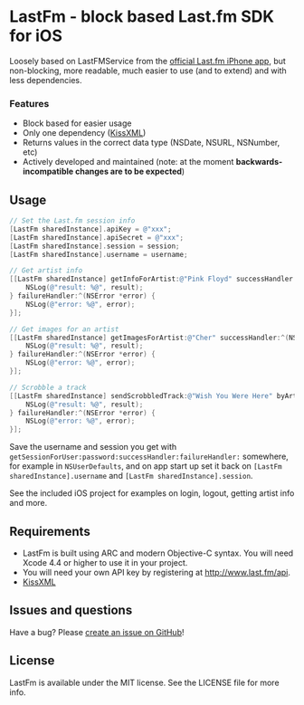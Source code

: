 # LastFm - block based Last.fm SDK for iOS

Loosely based on LastFMService from the [official Last.fm iPhone app](https://github.com/lastfm/lastfm-iphone/blob/master/Classes/LastFMService.m), but non-blocking, more readable, much easier to use (and to extend) and with less dependencies.

### Features
- Block based for easier usage
- Only one dependency ([KissXML](https://github.com/robbiehanson/KissXML))
- Returns values in the correct data type (NSDate, NSURL, NSNumber, etc)
- Actively developed and maintained (note: at the moment **backwards-incompatible changes are to be expected**)

## Usage
```objective-c
// Set the Last.fm session info
[LastFm sharedInstance].apiKey = @"xxx";
[LastFm sharedInstance].apiSecret = @"xxx";
[LastFm sharedInstance].session = session;
[LastFm sharedInstance].username = username;

// Get artist info
[[LastFm sharedInstance] getInfoForArtist:@"Pink Floyd" successHandler:^(NSDictionary *result) {
    NSLog(@"result: %@", result);
} failureHandler:^(NSError *error) {
    NSLog(@"error: %@", error);
}];

// Get images for an artist
[[LastFm sharedInstance] getImagesForArtist:@"Cher" successHandler:^(NSArray *result) {
    NSLog(@"result: %@", result);
} failureHandler:^(NSError *error) {
    NSLog(@"error: %@", error);
}];

// Scrobble a track
[[LastFm sharedInstance] sendScrobbledTrack:@"Wish You Were Here" byArtist:@"Pink Floyd" onAlbum:@"Wish You Were Here" withDuration:534 atTimestamp:(int)[[NSDate date] timeIntervalSince1970] successHandler:^(NSDictionary *result) {
    NSLog(@"result: %@", result);
} failureHandler:^(NSError *error) {
    NSLog(@"error: %@", error);
}];
```

Save the username and session you get with `getSessionForUser:password:successHandler:failureHandler:` somewhere, for example in `NSUserDefaults`, and on app start up set it back on `[LastFm sharedInstance].username` and `[LastFm sharedInstance].session`.

See the included iOS project for examples on login, logout, getting artist info and more.


## Requirements
* LastFm is built using ARC and modern Objective-C syntax. You will need Xcode 4.4 or higher to use it in your project.
* You will need your own API key by registering at http://www.last.fm/api.
* [KissXML](https://github.com/robbiehanson/KissXML)


## Issues and questions
Have a bug? Please [create an issue on GitHub](https://github.com/gangverk/LastFm/issues)!


## License
LastFm is available under the MIT license. See the LICENSE file for more info.